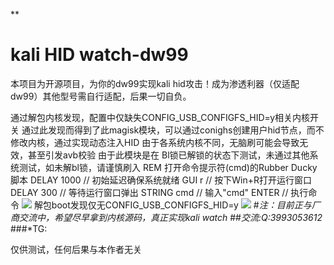 **<h1>kali HID watch-dw99</h1>

本项目为开源项目，为你的dw99实现kali hid攻击！成为渗透利器（仅适配dw99）其他型号需自行适配，后果一切自负。

通过解包内核发现，配置中仅缺失CONFIG_USB_CONFIGFS_HID=y相关内核开关
通过此发现而得到了此magisk模块，可以通过conighs创建用户hid节点，而不修改内核，通过实现动态注入HID
由于各系统内核不同，无脑刷可能会导致无效，甚至引发avb校验
由于此模块是在 Bl锁已解锁的状态下测试，未通过其他系统测试，如未解bl锁，请谨慎刷入
REM 打开命令提示符(cmd)的Rubber Ducky脚本
DELAY 1000         // 初始延迟确保系统就绪
GUI r              // 按下Win+R打开运行窗口
DELAY 300          // 等待运行窗口弹出
STRING cmd         // 输入"cmd"
ENTER              // 执行命令
![](https://github.com/key888qw/DW99-kali-HID/blob/main/images/Screenshot_20250729-120223.png)
解包boot发现仅无CONFIG_USB_CONFIGFS_HID=y
![](https://github.com/key888qw/DW99-kali-HID/blob/main/images/kali.png)
#*注：目前正与厂商交流中，希望尽早拿到内核源码，真正实现kali watch*
##*交流:Q:3993053612*
###*TG:

仅供测试，任何后果与本作者无关
